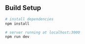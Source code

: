## Build Setup

``` bash
# install dependencies
npm install

# server running at localhost:3000
npm run dev

```
